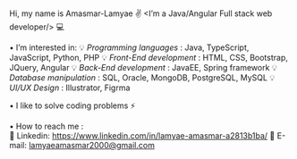 Hi, my name is Amasmar-Lamyae ✌ 
<I’m a Java/Angular Full stack web developer/> 💻

•	I’m interested in: 
   💡 *Programming languages* : Java, TypeScript, JavaScript, Python, PHP
   💡 *Front-End development* : HTML, CSS, Bootstrap, JQuery, Angular
   💡 *Back-End development* : JavaEE, Spring framework
   💡 *Database manipulation* : SQL, Oracle, MongoDB, PostgreSQL, MySQL
   💡 *UI/UX Design* : Illustrator, Figrma
   
•	I like to solve coding problems ⚡

•	How to reach me :  
   📌 Linkedin: https://www.linkedin.com/in/lamyae-amasmar-a2813b1ba/ 
   📧 E-mail: lamyaeamasmar2000@gmail.com


